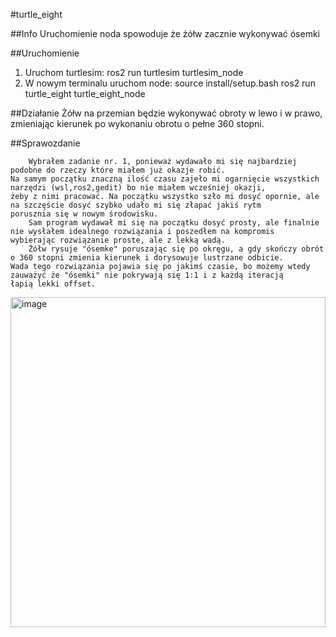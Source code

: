 #turtle_eight

##Info
Uruchomienie noda spowoduje że żółw zacznie wykonywać ósemki

##Uruchomienie
1. Uruchom turtlesim: 
	ros2 run turtlesim turtlesim_node
2. W nowym terminalu uruchom node: 
	source install/setup.bash
	ros2 run turtle_eight turtle_eight_node

##Działanie
Żółw na przemian będzie wykonywać obroty w lewo i w prawo, zmieniając kierunek po wykonaniu obrotu o pełne 360 stopni.

##Sprawozdanie

		Wybrałem zadanie nr. 1, ponieważ wydawało mi się najbardziej podobne do rzeczy które miałem już okazje robić.
	Na samym początku znaczną ilość czasu zajeło mi ogarnięcie wszystkich narzędzi (wsl,ros2,gedit) bo nie miałem wcześniej okazji,
	żeby z nimi pracować. Na początku wszystko szło mi dosyć opornie, ale na szczęście dosyć szybko udało mi się złapać jakiś rytm
	porusznia się w nowym środowisku. 
		Sam program wydawał mi się na początku dosyć prosty, ale finalnie nie wysłałem idealnego rozwiązania i poszedłem na kompromis 
	wybierając rozwiązanie proste, ale z lekką wadą.
		Żółw rysuje "ósemke" poruszając się po okręgu, a gdy skończy obrót o 360 stopni zmienia kierunek i dorysowuje lustrzane odbicie.
	Wada tego rozwiązania pojawia się po jakimś czasie, bo możemy wtedy zauważyć że "ósemki" nie pokrywają się 1:1 i z każdą iteracją
	łapią lekki offset. 
		

<img width="504" height="528" alt="image" src="https://github.com/user-attachments/assets/6da867ab-1f1f-416e-9a0f-65a8b62c3915" />
